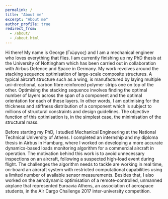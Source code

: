 ```yaml
---
permalink: /
title: "About me"
excerpt: "About me"
author_profile: true
redirect_from: 
  - /about/
  - /about.html
---
```


Hi there! My name is George (Γιώργος) and I am a mechanical engineer who loves everything that flies. I am currently finishing up my PhD thesis at the University of Nottingham which has been carried out in collaboration with Airbus Defence and Space in Germany. My work revolves around the stacking sequence optimisation of large-scale composite structures. A typical aircraft structure such as a wing, is manufactured by laying multiple uni-directional, carbon fibre reinforced polymer strips one on top of the other. Optimising the stacking sequence involves finding the optimal number of layers across the span of a component and the optimal orientation for each of these layers. In other words, I am optimising for the thickness and stiffness distribution of a component which is subject to millions of structural constraints and design guidelines. The objective function of this optimisation is, in the simplest case, the minimisation of the structural mass.

Before starting my PhD, I studied Mechanical Engineering at the National Technical University of Athens. I completed an internship and my diploma thesis in Airbus in Hamburg, where I worked on developing a more accurate dynamics-based loads monitoring algorithm for a commercial aircraft in operation. The motivation behind this work is to avoid unnecessary inspections on an aircraft, following a suspected high-load event during flight. The challenges the algorithm needs to tackle are working in real time, on-board an aircraft system with restricted computational capabilities using a limited number of available sensor measurements. Besides that, I also worked on the aerodynamic optimisation of a remote-controlled, unmanned airplane that represented Euroavia Athens, an association of aerospace students, in the Air Cargo Challenge 2017 inter-university competition.
